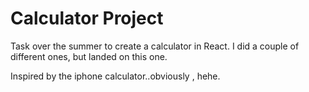 # Calculator Project

Task over the summer to create a calculator in React.
I did a couple of different ones, but landed on this one.

Inspired by the iphone calculator..obviously , hehe.
